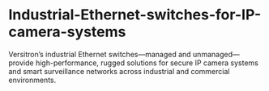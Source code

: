 # Industrial-Ethernet-switches-for-IP-camera-systems
Versitron’s industrial Ethernet switches—managed and unmanaged—provide high-performance, rugged solutions for secure IP camera systems and smart surveillance networks across industrial and commercial environments.
